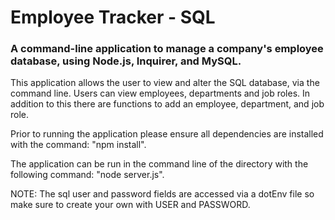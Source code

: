# Employee Tracker - SQL

### A command-line application to manage a company's employee database, using Node.js, Inquirer, and MySQL.





This application allows the user to view and alter the SQL database, via the command line. Users can view employees, departments and job roles. In addition to this there are functions to add an employee, department, and job role. 

Prior to running the application please ensure all dependencies are installed with the command: "npm install".

The application can be run in the command line of the directory with the following command: "node server.js".

NOTE: The sql user and password fields are accessed via a dotEnv file so make sure to create your own with USER and PASSWORD.
